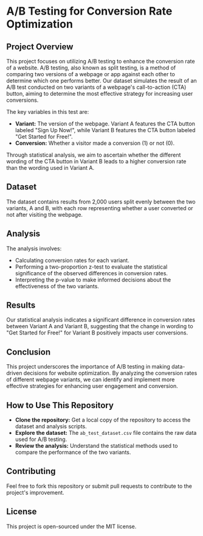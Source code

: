 # A/B Testing for Conversion Rate Optimization

## Project Overview
This project focuses on utilizing A/B testing to enhance the conversion rate of a website. A/B testing, also known as split testing, is a method of comparing two versions of a webpage or app against each other to determine which one performs better. Our dataset simulates the result of an A/B test conducted on two variants of a webpage's call-to-action (CTA) button, aiming to determine the most effective strategy for increasing user conversions.

The key variables in this test are:
- **Variant:** The version of the webpage. Variant A features the CTA button labeled "Sign Up Now!", while Variant B features the CTA button labeled "Get Started for Free!".
- **Conversion:** Whether a visitor made a conversion (1) or not (0).

Through statistical analysis, we aim to ascertain whether the different wording of the CTA button in Variant B leads to a higher conversion rate than the wording used in Variant A.

## Dataset
The dataset contains results from 2,000 users split evenly between the two variants, A and B, with each row representing whether a user converted or not after visiting the webpage.

## Analysis
The analysis involves:
- Calculating conversion rates for each variant.
- Performing a two-proportion z-test to evaluate the statistical significance of the observed differences in conversion rates.
- Interpreting the p-value to make informed decisions about the effectiveness of the two variants.

## Results
Our statistical analysis indicates a significant difference in conversion rates between Variant A and Variant B, suggesting that the change in wording to "Get Started for Free!" for Variant B positively impacts user conversions.

## Conclusion
This project underscores the importance of A/B testing in making data-driven decisions for website optimization. By analyzing the conversion rates of different webpage variants, we can identify and implement more effective strategies for enhancing user engagement and conversion.

## How to Use This Repository
- **Clone the repository:** Get a local copy of the repository to access the dataset and analysis scripts.
- **Explore the dataset:** The `ab_test_dataset.csv` file contains the raw data used for A/B testing.
- **Review the analysis:** Understand the statistical methods used to compare the performance of the two variants.

## Contributing
Feel free to fork this repository or submit pull requests to contribute to the project's improvement.

## License
This project is open-sourced under the MIT license.
